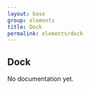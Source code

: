```yaml
---
layout: base
group: elements
title: Dock
permalink: elements/dock
---
```


## Dock

<p class="hint hint--error">No documentation yet.</p>